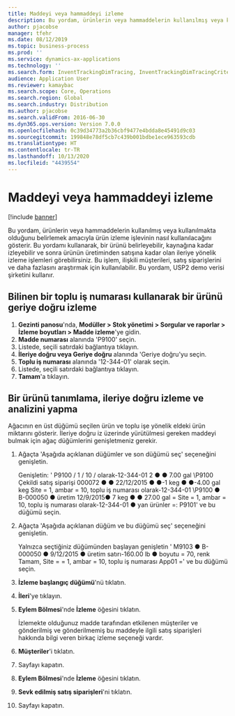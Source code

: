 ```yaml
---
title: Maddeyi veya hammaddeyi izleme
description: Bu yordam, ürünlerin veya hammaddelerin kullanılmış veya kullanılmakta olduğunu belirlemek amacıyla ürün izleme işlevinin nasıl kullanılacağını gösterir.
author: pjacobse
manager: tfehr
ms.date: 08/12/2019
ms.topic: business-process
ms.prod: ''
ms.service: dynamics-ax-applications
ms.technology: ''
ms.search.form: InventTrackingDimTracing, InventTrackingDimTracingCriteria, InventTrackingItemIdLookup, InventBatchIdLookup, CustTable, SalesLine
audience: Application User
ms.reviewer: kamaybac
ms.search.scope: Core, Operations
ms.search.region: Global
ms.search.industry: Distribution
ms.author: pjacobse
ms.search.validFrom: 2016-06-30
ms.dyn365.ops.version: Version 7.0.0
ms.openlocfilehash: 0c39d34773a2b36cbf9477e4bdda8e45491d9c03
ms.sourcegitcommit: 199848e78df5cb7c439b001bdbe1ece963593cdb
ms.translationtype: HT
ms.contentlocale: tr-TR
ms.lasthandoff: 10/13/2020
ms.locfileid: "4439554"
---
```

# <a name="trace-an-item-or-raw-material"></a>Maddeyi veya hammaddeyi izleme

[!include [banner](../../includes/banner.md)]

Bu yordam, ürünlerin veya hammaddelerin kullanılmış veya kullanılmakta olduğunu belirlemek amacıyla ürün izleme işlevinin nasıl kullanılacağını gösterir. Bu yordamı kullanarak, bir ürünü belirleyebilir, kaynağına kadar izleyebilir ve sonra ürünün üretiminden satışına kadar olan ileriye yönelik izleme işlemleri görebilirsiniz. Bu işlem, ilişkili müşterileri, satış siparişlerini ve daha fazlasını araştırmak için kullanılabilir. Bu yordam, USP2 demo verisi şirketini kullanır.


## <a name="trace-an-item-backwards-using-a-known-batch-number"></a>Bilinen bir toplu iş numarası kullanarak bir ürünü geriye doğru izleme
1. **Gezinti panosu**'nda, **Modüller > Stok yönetimi > Sorgular ve raporlar > İzleme boyutları > Madde izleme**'ye gidin.
2. **Madde numarası** alanında 'P9100' seçin.
3. Listede, seçili satırdaki bağlantıya tıklayın.
4. **İleriye doğru veya Geriye doğru** alanında 'Geriye doğru'yu seçin.
5. **Toplu iş numarası** alanında '12-344-01' olarak seçin.
6. Listede, seçili satırdaki bağlantıya tıklayın.
7. **Tamam**'a tıklayın.

## <a name="identify-an-item-trace-it-forward-and-make-an-analysis"></a>Bir ürünü tanımlama, ileriye doğru izleme ve analizini yapma

Ağacının en üst düğümü seçilen ürün ve toplu işe yönelik eldeki ürün miktarını gösterir. İleriye doğru iz üzerinde yürütülmesi gereken maddeyi bulmak için ağaç düğümlerini genişletmeniz gerekir.   
1. Ağaçta 'Aşağıda açıklanan düğümler ve son düğümü seç' seçeneğini genişletin.
    
    Genişletin: ' P9100 / 1 / 10 / olarak-12-344-01 2 ● ● 7.00 gal  \P9100 Çekildi satış siparişi 000072 ● ● 22/12/2015 ● ●-1 keg ● ●-4.00 gal keg Site = 1, ambar = 10, toplu iş numarası olarak-12-344-01  \P9100 ● B-000050 ● üretim 12/9/2015● 7 keg ● ● 27.00 gal = Site = 1, ambar = 10, toplu iş numarası olarak-12-344-01 ● yan ürünler =: P9101' ve bu düğümü seçin.     
2. Ağaçta 'Aşağıda açıklanan düğüm ve bu düğümü seç' seçeneğini genişletin.
    
    Yalnızca seçtiğiniz düğümünden başlayan genişletin ' M9103 ● B-000050 ● 9/12/2015 ● üretim satırı-160.00 lb ● boyutu = 70, renk Tamam, Site = = 1, ambar = 10, toplu iş numarası App01 =' ve bu düğümü seçin.  
3. **İzleme başlangıç düğümü**'nü tıklatın.
4. **İleri**'ye tıklayın.
5. **Eylem Bölmesi**'nde **İzleme** öğesini tıklatın.
    
    İzlemekte olduğunuz madde tarafından etkilenen müşteriler ve gönderilmiş ve gönderilmemiş bu maddeyle ilgili satış siparişleri hakkında bilgi veren birkaç izleme seçeneği vardır.   
6. **Müşteriler**'i tıklatın.
7. Sayfayı kapatın.
8. **Eylem Bölmesi**'nde **İzleme** öğesini tıklatın.
9. **Sevk edilmiş satış siparişleri**'ni tıklatın.
10. Sayfayı kapatın.

